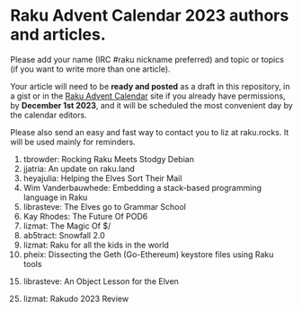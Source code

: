 # Raku Advent Calendar 2023 authors and articles.

Please add your name (IRC #raku nickname preferred) and topic or
topics (if you want to write more than one article).

Your article will need to be **ready and posted** as a draft in 
this repository, in a gist or in the 
[Raku Advent Calendar](https://raku-advent.blog) site if you 
already have permissions, by 
**December 1st 2023**,
and it will be scheduled the most convenient day by the calendar
editors.

Please also send an easy and fast way to contact you to liz at raku.rocks. It will be used mainly for
reminders.

1. tbrowder: Rocking Raku Meets Stodgy Debian
2. jjatria: An update on raku.land
3. heyajulia: Helping the Elves Sort Their Mail
4. Wim Vanderbauwhede: Embedding a stack-based programming language in Raku
5. librasteve: The Elves go to Grammar School
6. Kay Rhodes: The Future Of POD6
7. lizmat: The Magic Of $/
8. ab5tract: Snowfall 2.0
9. lizmat: Raku for all the kids in the world
10. pheix: Dissecting the Geth (Go-Ethereum) keystore files using Raku tools
<!-- add your presentation here -->
15. librasteve: An Object Lesson for the Elven
<!-- add your presentation here -->
25. lizmat: Rakudo 2023 Review
